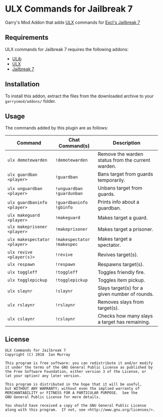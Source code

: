 # ULX Commands for Jailbreak 7
Garry's Mod Addon that adds [ULX](https://github.com/TeamUlysses/ulx) commands for [Excl's Jailbreak 7](https://github.com/kurt-stolle/jailbreak)

## Requirements
ULX commands for Jailbreak 7 requires the following addons:

* [ULib](https://github.com/TeamUlysses/ulib)
* [ULX](https://github.com/TeamUlysses/ulx)
* [Jailbreak 7](https://github.com/kurt-stolle/jailbreak)

## Installation
To install this addon, extract the files from the downloaded archive to your `garrysmod/addons/` folder.

## Usage
The commands added by this plugin are as follows:

| Command                      | Chat Command(s)                   | Description                                       |
|------------------------------|-----------------------------------|---------------------------------------------------|
| `ulx demotewarden`           | `!demotewarden`                   | Remove the warden status from the current warden. |
| `ulx guardban <player>`      | `!guardban`                       | Bans target from guards temporarily.              |
| `ulx unguardban <player>`    | `!unguardban` <br> `!guardunban`  | Unbans target from guards.                        |
| `ulx guardbaninfo <player>`  | `!guardbaninfo` <br> `!gbinfo`    | Prints info about a guardban.                     |
| `ulx makeguard <player>`     | `!makeguard`                      | Makes target a guard.                             |
| `ulx makeprisoner <player>`  | `!makeprisoner`                   | Makes target a prisoner.                          |
| `ulx makespectator <player>` | `!makespectator` <br> `!makespec` | Makes target a spectator.                         |
| `ulx revive <player(s)>`     | `!revive`                         | Revives target(s).                                |
| `ulx respawn`                | `!respawn`                        | Respawns target(s).                               |
| `ulx toggleff`               | `!toggleff`                       | Toggles friendly fire.                            |
| `ulx togglepickup`           | `!togglepickup`                   | Toggles item pickup.                              |
| `ulx slaynr`                 | `!slaynr`                         | Slays target(s) for a given number of rounds.     |
| `ulx rslaynr`                | `!rslaynr`                        | Removes slays from target(s).                     |
| `ulx cslaynr`                | `!cslaynr`                        | Checks how many slays a target has remaining.     |

## License
	ULX Commands for Jailbreak 7
	Copyright (C) 2018  Ian Murray

	This program is free software: you can redistribute it and/or modify
	it under the terms of the GNU General Public License as published by
	the Free Software Foundation, either version 3 of the License, or
	(at your option) any later version.

	This program is distributed in the hope that it will be useful,
	but WITHOUT ANY WARRANTY; without even the implied warranty of
	MERCHANTABILITY or FITNESS FOR A PARTICULAR PURPOSE.  See the
	GNU General Public License for more details.

	You should have received a copy of the GNU General Public License
	along with this program.  If not, see <http://www.gnu.org/licenses/>.
